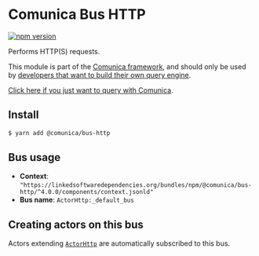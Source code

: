 # Comunica Bus HTTP

[![npm version](https://badge.fury.io/js/%40comunica%2Fbus-http.svg)](https://www.npmjs.com/package/@comunica/bus-http)

Performs HTTP(S) requests.

This module is part of the [Comunica framework](https://github.com/comunica/comunica),
and should only be used by [developers that want to build their own query engine](https://comunica.dev/docs/modify/).

[Click here if you just want to query with Comunica](https://comunica.dev/docs/query/).

## Install

```bash
$ yarn add @comunica/bus-http
```

## Bus usage

* **Context**: `"https://linkedsoftwaredependencies.org/bundles/npm/@comunica/bus-http/^4.0.0/components/context.jsonld"`
* **Bus name**: `ActorHttp:_default_bus`

## Creating actors on this bus

Actors extending [`ActorHttp`](https://comunica.github.io/comunica/classes/_comunica_bus_http.ActorHttp.html) are automatically subscribed to this bus.
